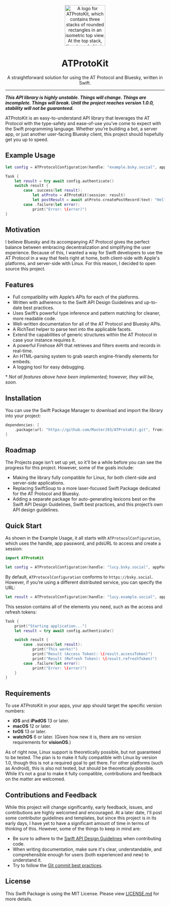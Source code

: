 <p align="center">
  <img src="https://github.com/MasterJ93/ATProtoKit/blob/ed45edcd717e7341ae688d294504e0019550b3f0/atprotokit_logo.png" height="128" alt="A logo for ATProtoKit, which contains three stacks of rounded rectangles in an isometric top view. At the top stack, the at symbol is in a thick weight, with clouds as the symbol’s colour. The three stacks are darker shades of blue.">
</p>

<h1 align="center">ATProtoKit</h1>

<p align="center">A straightforward solution for using the AT Protocol and Bluesky, written in Swift.</p>

---

***This API library is highly unstable. Things will change. Things are incomplete. Things will break. Until the project reaches version 1.0.0, stability will not be guaranteed.***

ATProtoKit is an easy-to-understand API library that leverages the AT Protocol with the type-safety and ease-of-use you’ve come to expect with the Swift programming language. Whether you’re building a bot, a server app, or just another user-facing Bluesky client, this project should hopefully get you up to speed.


## Example Usage
```swift
let config = ATProtocolConfiguration(handle: "example.bsky.social", appPassword: "app-password")

Task {
    let result = try await config.authenticate()
    switch result {
        case .success(let result):
            let atProto = ATProtoKit(session: result)
            let postResult = await atProto.createPostRecord(text: "Hello Bluesky!")
        case .failure(let error):
            print("Error: \(error)")
}
```

## Motivation
I believe Bluesky and its accompanying AT Protocol gives the perfect balance between embracing decentralization and simplifying the user experience. Because of this, I wanted a way for Swift developers to use the AT Protocol in a way that feels right at home, both client-side with Apple's platforms, and server-side with Linux. For this reason, I decided to open source this project.


## Features
- Full compatibility with Apple’s APIs for each of the platforms.
- Written with adherence to the Swift API Design Guidelines and up-to-date best practices.
- Uses Swift’s powerful type inference and pattern matching for cleaner, more readable code.
- Well-written documentation for all of the AT Protocol and Bluesky APIs.
- A RichText helper to parse text into the applicable facets.
-  Extend the capabilities of generic structures within the AT Protocol in case your instance requires it.
- A powerful Firehose API that retrieves and filters events and records in real-time.
- An HTML-parsing system to grab search engine-friendly elements for embeds.
- A logging tool for easy debugging.

\* _Not all features above have been implemented; however, they will be, soon._


## Installation
You can use the Swift Package Manager to download and import the library into your project:
```swift
dependencies: [
    .package(url: "https://github.com/MasterJ93/ATProtoKit.git", from: "0.1.0")
]
```


## Roadmap
The Projects page isn't set up yet, so it'll be a while before you can see the progress for this project. However, some of the goals include:
- Making the library fully compatible for Linux, for both client-side and server-side applications.
- Replacing SwiftSoup to a more laser-focused Swift Package dedicated for the AT Protocol and Bluesky.
- Adding a separate package for auto-generating lexicons best on the Swift API Design Guidelines, Swift best practices, and this project’s own API design guidelines.

## Quick Start
As shown in the Example Usage, it all starts with `ATProtocolConfiguration`, which uses the handle, app password, and pdsURL to access and create a session:
```swift
import ATProtoKit

let config = ATProtocolConfiguration(handle: "lucy.bsky.social", appPassword: "app-password")
```

By default, `ATProtocolConfiguration` conforms to `https://bsky.social`. However, if you’re using a different distributed service, you can specify the URL:
```swift
let result = ATProtocolConfiguration(handle: "lucy.example.social", appPassword: "app-password", pdsURL: "https://example.social")
```

This session contains all of the elements you need, such as the access and refresh tokens:
```swift
Task {
    print("Starting application...")
    let result = try await config.authenticate()

    switch result {
        case .success(let result):
            print("This works!")
            print("Result (Access Token): \(result.accessToken)")
            print("Result (Refresh Token): \(result.refreshToken)")
        case .failure(let error):
            print("Error: \(error)")
    }
}
```

## Requirements
To use ATProtoKit in your apps, your app should target the specific version numbers:
- **iOS** and **iPadOS** 13 or later.
- **macOS** 12 or later.
- **tvOS** 13 or later.
- **watchOS** 6 or later.
(Given how new it is, there are no version requirements for **visionOS**.)

As of right now, Linux support is theoretically possible, but not guaranteed to be tested. The plan is to make it fully compatible with Linux by version 1.0, though this is not a required goal to get there. For other platforms (such as Android), this is also not tested, but should be theoretically possible. While it’s not a goal to make it fully compatible, contributions and feedback on the matter are welcomed.


## Contributions and Feedback
While this project will change significantly, early feedback, issues, and contributions are highly welcomed and encouraged. At a later date, I'll post some contributor guidelines and templates, but since this project is in its early days, I have yet to have a significant amount of time in terms of thinking of this. However, some of the things to keep in mind are:
- Be sure to adhere to the [Swift API Design Guidelines](https://www.swift.org/documentation/api-design-guidelines/) when contributing code.
- When writing documentation, make sure it's clear, understandable, and comprehensible enough for users (both experienced and new) to understand it.
- Try to follow the [Git commit best practices](https://cbea.ms/git-commit/).

## License
This Swift Package is using the MIT License. Please view [LICENSE.md](https://github.com/MasterJ93/ATProtoKit/blob/ed45edcd717e7341ae688d294504e0019550b3f0/LICENSE.md) for more details.
